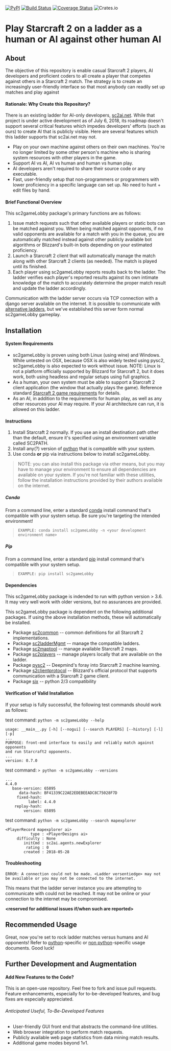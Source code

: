[![PyPI](https://img.shields.io/pypi/v/sc2gameLobby.svg)](https://pypi.org/project/sc2gameLobby/)
[![Build Status](https://travis-ci.org/ttinies/sc2gameLobby.svg?branch=master)](https://travis-ci.org/ttinies/sc2gameLobby)
[![Coverage Status](https://coveralls.io/repos/github/ttinies/sc2gameLobby/badge.svg?branch=master)](https://coveralls.io/github/ttinies/sc2gameLobby?branch=master)
![Crates.io](https://img.shields.io/crates/l/rustc-serialize.svg)

# Play Starcraft 2 on a ladder as a human or AI against other human AI

## About

The objective of this repository is enable casual Starcraft 2 players, AI developers and proficient coders to all create
a player that competes against others in a Starcraft 2 match.  The strategy is to create an increasingly user-friendly
interface so that most anybody can readily set up matches and play against

#### Rationale: Why Create this Repository?

There is an existing ladder for AI-only developers, [sc2ai.net](https://sc2ai.net/).  While that project is under active
development as of July 6, 2018, its roadmap doesn't support several critical features which impedes developers' efforts
(such as ours) to create AI that is publicly visible.  Here are several features which this ladder supports that
sc2ai.net may not.

* Play on your own machine against others on their own machines.  You're no longer limited by some other person's
machine who is sharing system resources with other players in the game.
* Support AI vs AI, AI vs human and human vs human play.
* AI developers aren't required to share their source code or any executable.
* Fast, user-friendly setup that non-programmers or programmers with lower proficiency in a specific language can set
up.  No need to hunt + edit files by hand.

#### Brief Functional Overview

This sc2gameLobby package's primary functions are as follows:
1. Issue match requests such that other available players or static bots can be matched against you. When being matched
against opponents, if no valid opponents are available for a match with you in the queue, you are automatically matched
instead against other publicly available bot algorithms or Blizzard's built-in bots depending on your estimated
proficiency.
2. Launch a Starcraft 2 client that will automatically manage the match along with other Starcraft 2 clients (as
needed).  The match is played until its finished.
3. Each player using sc2gameLobby reports results back to the ladder. The ladder verifies each player's reported results
against its own intimate knowledge of the match to accurately determine the proper match result and update the ladder
accordingly.

Communication with the ladder server occurs via TCP connection with a django server available on the internet.  It is
possible to communicate with [alternative ladders](https://github.com/ttinies/sc2ladderMgmt), but we've established this
server form normal sc2gameLobby gameplay.

## Installation

#### System Requirements

* sc2gameLobby is proven using both Linux (using wine) and Windows.  While untested on OSX, because OSX is also widely
tested using pysc2, sc2gameLobby is also expected to work without issue.  NOTE: Linux is not a platform officially
supported by Blizzard for Starcraft 2, but it does work, both using headless and regular setups using full graphics.
* As a human, your own system must be able to support a Starcraft 2 client application (the window that actually plays
the game).  Reference standard [Starcraft 2 game requirements](https://us.battle.net/support/en/article/27575) for details.
* As an AI, in addition to the requirements for human play,  as well as any other resources your AI may require.  If
your AI architecture can run, it is allowed on this ladder.

#### Instructions

1. Install Starcraft 2 normally.  If you use an install destination path other than the default, ensure it's specified
using an environment variable called SC2PATH.
2. Install any(?) version of [python](https://www.python.org/downloads/) that is compatible with your system.
3. Use conda **or** pip via instructions below to install sc2gameLobby.
> NOTE: you can also install this package via other means, but you may have to manage your environment to ensure all
dependencies are available on your system.  If you're not familiar with these utilities, follow the installation
instructions provided by their authors available on the internet.

##### Conda

From a command line, enter a standard [conda](https://conda.io/docs/user-guide/index.html) install command that's 
compatible with your system setup.  Be sure you're targeting the intended environment!

> `EXAMPLE: conda install sc2gameLobby -n <your development environment name>`

##### Pip

From a command line, enter a standard [pip](http://pip.pypa.io/en/stable/user_guide/) install command that's compatible 
with your system setup.

> `EXAMPLE: pip install sc2gameLobby`

#### Dependencies

This sc2gameLobby package is indended to run with python version > 3.6.  It may very well work with older versions, but 
no assurances are provided.

This sc2gameLobby package is dependent on the following additional packages.  If using the above installation methods, 
these will automatically be installed.

* Package [sc2common](https://github.com/ttinies/sc2common)       -- common definitions for all Starcraft 2 implementations.
* Package [sc2ladderMgmt](https://github.com/ttinies/sc2ladderMgmt) -- manage the compatible ladders.
* Package [sc2maptool](https://github.com/ttinies/sc2gameMapRepo) -- manage available Starcraft 2 maps.
* Package [sc2players](https://github.com/ttinies/sc2players) -- manage players locally that are available on the ladder.
* Package [pysc2](https://github.com/deepmind/pysc2) -- Deepmind's foray into Starcraft 2 machine learning.
* Package [s2clientprotocol](https://github.com/Blizzard/s2client-proto/tree/master/s2clientprotocol) -- Blizzard's
official protocol that supports communication with a Starcraft 2 game client.
* Package [six](https://pypi.org/project/six/) -- python 2/3 compatibility

#### Verification of Valid Installation

If your setup is fully successful, the following test commands should work as follows:

test command: `python -m sc2gameLobby --help`

```
usage: __main__.py [-h] [--nogui] [--search PLAYERS] [--history] [-l] [-p]
...
PURPOSE: front-end interface to easily and reliably match against opponents
and run Starcraft2 opponents.
...
version: 0.7.0
```

test command: `> python -m sc2gameLobby --versions`

```
...
4.4.0
   base-version: 65895
      data-hash: BF41339C22AE2EDEBEEADC8C75028F7D
     fixed-hash:
          label: 4.4.0
    replay-hash:
        version: 65895
```

test command: `python -m sc2gameLobby --search mapexplorer`

```
<PlayerRecord mapexplorer ai>
           type : <PlayerDesigns ai>
     difficulty : None
        initCmd : sc2ai.agents.newExplorer
         rating : 0
        created : 2018-05-28
```

#### Troubleshooting

```
ERROR: A connection could not be made. <Ladder versentiedge> may not be available or you may not be connected to the internet.
```

This means that the ladder server instance you are attempting to communicate with could not be reached.  It may not be
online or your connection to the internet may be compromised.

**<reserved for additional issues if/when such are reported>**

## Recommended Usage

Great, now you're set to rock ladder matches versus humans and AI opponents!  Refer to [python](https://github.com/ttinies/sc2gameLobby/blob/master/USAGE_PYTHON.md)-specific or [non python](https://github.com/ttinies/sc2gameLobby/blob/master/USAGE_NON_PYTHON.md)-specific usage documents.  Good luck!

## Further Development and Augmentation

#### Add New Features to the Code?

This is an open-use repository.  Feel free to fork and issue pull requests. Feature enhancements, especially for
to-be-developed features, and bug fixes are especially appreciated.

###### Anticipated Useful, To-Be-Developed Features

* User-friendly GUI front end that abstracts the command-line utilities.
* Web browser integration to perform match requests.
* Publicly available web page statistics from data mining match results.
* Additional game modes beyond 1v1.
